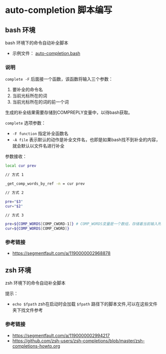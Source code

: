 # auto-completion 脚本编写

## bash 环境

bash 环境下的命令自动补全脚本

- 示例文件： [auto-completion.bash](auto-completion.bash)

### 说明

`complete -F` 后面接一个函数，该函数将输入三个参数：

1. 要补全的命令名
2. 当前光标所在的词
3. 当前光标所在的词的前一个词

生成的补全结果需要存储到COMPREPLY变量中，以待bash获取。

`complete` 选项参数：

- `-F function` 指定补全函数名
- `-A file` 表示默认的动作是补全文件名，也即是如果bash找不到补全的内容，就会默认以文件名进行补全

参数接收：

```bash
local cur prev

// 方式 1

_get_comp_words_by_ref -n = cur prev

// 方式 2

pre="$3"
cur="$2"

// 方式 3

pre=${COMP_WORDS[COMP_CWORD-1]} # COMP_WORDS变量是一个数组，存储着当前输入所有的词
cur=${COMP_WORDS[COMP_CWORD]}
```

### 参考链接

- https://segmentfault.com/a/1190000002968878

## zsh 环境

zsh 环境下的命令自动补全脚本

提示：

- `echo $fpath` zsh在启动时会加载 `$fpath` 路径下的脚本文件,可以在这些文件夹下找文件参考

### 参考链接 

- https://segmentfault.com/a/1190000002994217
- https://github.com/zsh-users/zsh-completions/blob/master/zsh-completions-howto.org
